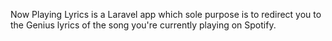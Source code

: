 Now Playing Lyrics is a Laravel app which sole purpose is to redirect you to the Genius lyrics of the song you're currently playing on Spotify.

